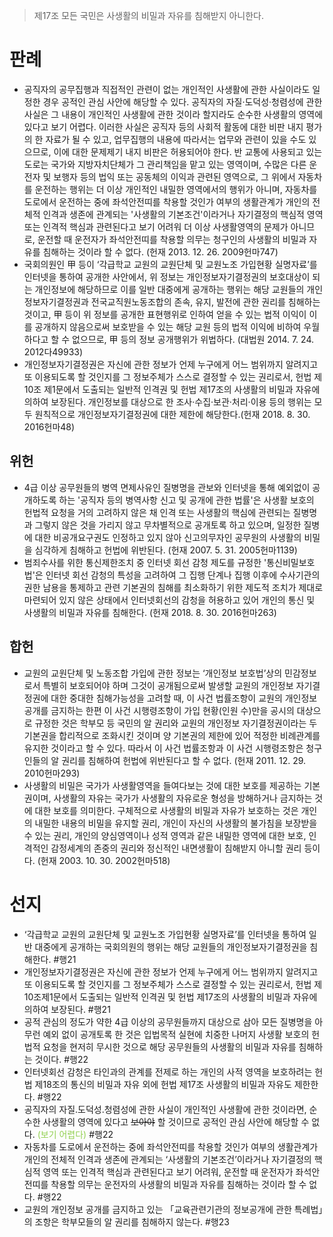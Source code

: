  >제17조
> 모든 국민은 사생활의 비밀과 자유를 침해받지 아니한다.
# 판례
- 공직자의 공무집행과 직접적인 관련이 없는 개인적인 사생활에 관한 사실이라도 일정한 경우 공적인 관심 사안에 해당할 수 있다. 공직자의 자질·도덕성·청렴성에 관한 사실은 그 내용이 개인적인 사생활에 관한 것이라 할지라도 순수한 사생활의 영역에 있다고 보기 어렵다. 이러한 사실은 공직자 등의 사회적 활동에 대한 비판 내지 평가의 한 자료가 될 수 있고, 업무집행의 내용에 따라서는 업무와 관련이 있을 수도 있으므로, 이에 대한 문제제기 내지 비판은 허용되어야 한다.
  반 교통에 사용되고 있는 도로는 국가와 지방자치단체가 그 관리책임을 맡고 있는 영역이며, 수많은 다른 운전자 및 보행자 등의 법익 또는 공동체의 이익과 관련된 영역으로, 그 위에서 자동차를 운전하는 행위는 더 이상 개인적인 내밀한 영역에서의 행위가 아니며, 자동차를 도로에서 운전하는 중에 좌석안전띠를 착용할 것인가 여부의 생활관계가 개인의 전체적 인격과 생존에 관계되는 '사생활의 기본조건'이라거나 자기결정의 핵심적 영역 또는 인격적 핵심과 관련된다고 보기 어려워 더 이상 사생활영역의 문제가 아니므로, 운전할 때 운전자가 좌석안전띠를 착용할 의무는 청구인의 사생활의 비밀과 자유를 침해하는 것이라 할 수 없다. (헌재 2013. 12. 26. 2009헌마747)
- 국회의원인 甲 등이 ‘각급학교 교원의 교원단체 및 교원노조 가입현황 실명자료’를 인터넷을 통하여 공개한 사안에서, 위 정보는 개인정보자기결정권의 보호대상이 되는 개인정보에 해당하므로 이를 일반 대중에게 공개하는 행위는 해당 교원들의 개인정보자기결정권과 전국교직원노동조합의 존속, 유지, 발전에 관한 권리를 침해하는 것이고, 甲 등이 위 정보를 공개한 표현행위로 인하여 얻을 수 있는 법적 이익이 이를 공개하지 않음으로써 보호받을 수 있는 해당 교원 등의 법적 이익에 비하여 우월하다고 할 수 없으므로, 甲 등의 정보 공개행위가 위법하다. (대법원 2014. 7. 24. 2012다49933)
- 개인정보자기결정권은 자신에 관한 정보가 언제 누구에게 어느 범위까지 알려지고 또 이용되도록 할 것인지를 그 정보주체가 스스로 결정할 수 있는 권리로서, 헌법 제10조 제1문에서 도출되는 일반적 인격권 및 헌법 제17조의 사생활의 비밀과 자유에 의하여 보장된다. 개인정보를 대상으로 한 조사·수집·보관·처리·이용 등의 행위는 모두 원칙적으로 개인정보자기결정권에 대한 제한에 해당한다.(헌재 2018. 8. 30. 2016헌마48)
## 위헌
- 4급 이상 공무원들의 병역 면제사유인 질병명을 관보와 인터넷을 통해 예외없이 공개하도록 하는 '공직자 등의 병역사항 신고 및 공개에 관한 법률'은 사생활 보호의 헌법적 요청을 거의 고려하지 않은 채 인격 또는 사생활의 핵심에 관련되는 질병명과 그렇지 않은 것을 가리지 않고 무차별적으로 공개토록 하고 있으며, 일정한 질병에 대한 비공개요구권도 인정하고 있지 않아 신고의무자인 공무원의 사생활의 비밀을 심각하게 침해하고 헌법에 위반된다. (헌재 2007. 5. 31. 2005헌마1139)
- 범죄수사를 위한 통신제한조치 중 인터넷 회선 감청 제도를 규정한 '통신비밀보호법'은 인터넷 회선 감청의 특성을 고려하여 그 집행 단계나 집행 이후에 수사기관의 권한 남용을 통제하고 관련 기본권의 침해를 최소화하기 위한 제도적 조치가 제대로 마련되어 있지 않은 상태에서 인터넷회선의 감청을 허용하고 있어 개인의 통신 및 사생활의 비밀과 자유를 침해한다. (헌재 2018. 8. 30. 2016헌마263)
## 합헌
- 교원의 교원단체 및 노동조합 가입에 관한 정보는 ‘개인정보 보호법’상의 민감정보로서 특별히 보호되어야 하며 그것이 공개됨으로써 발생할 교원의 개인정보 자기결정권에 대한 중대한 침해가능성을 고려할 때, 이 사건 법률조항이 교원의 개인정보 공개를 금지하는 한편 이 사건 시행령조항이 가입 현황(인원 수)만을 공시의 대상으로 규정한 것은 학부모 등 국민의 알 권리와 교원의 개인정보 자기결정권이라는 두 기본권을 합리적으로 조화시킨 것이며 양 기본권의 제한에 있어 적정한 비례관계를 유지한 것이라고 할 수 있다. 따라서 이 사건 법률조항과 이 사건 시행령조항은 청구인들의 알 권리를 침해하여 헌법에 위반된다고 할 수 없다. (헌재 2011. 12. 29. 2010헌마293)
- 사생활의 비밀은 국가가 사생활영역을 들여다보는 것에 대한 보호를 제공하는 기본권이며, 사생활의 자유는 국가가 사생활의 자유로운 형성을 방해하거나 금지하는 것에 대한 보호를 의미한다. 구체적으로 사생활의 비밀과 자유가 보호하는 것은 개인의 내밀한 내용의 비밀을 유지할 권리, 개인이 자신의 사생활의 불가침을 보장받을 수 있는 권리, 개인의 양심영역이나 성적 영역과 같은 내밀한 영역에 대한 보호, 인격적인 감정세계의 존중의 권리와 정신적인 내면생활이 침해받지 아니할 권리 등이다.  (헌재 2003. 10. 30. 2002헌마518)
# 선지
- ‘각급학교 교원의 교원단체 및 교원노조 가입현황 실명자료’를 인터넷을 통하여 일반 대중에게 공개하는 국회의원의 행위는 해당 교원들의 개인정보자기결정권을 침해한다. #행21
- 개인정보자기결정권은 자신에 관한 정보가 언제 누구에게 어느 범위까지 알려지고 또 이용되도록 할 것인지를 그 정보주체가 스스로 결정할 수 있는 권리로서, 헌법 제10조제1문에서 도출되는 일반적 인격권 및 헌법 제17조의 사생활의 비밀과 자유에 의하여 보장된다. #행21
- 공적 관심의 정도가 약한 4급 이상의 공무원들까지 대상으로 삼아 모든 질병명을 아무런 예외 없이 공개토록 한 것은 입법목적 실현에 치중한 나머지 사생활 보호의 헌법적 요청을 현저히 무시한 것으로 해당 공무원들의 사생활의 비밀과 자유를 침해하는 것이다. #행22
- 인터넷회선 감청은 타인과의 관계를 전제로 하는 개인의 사적 영역을 보호하려는 헌법 제18조의 통신의 비밀과 자유 외에 헌법 제17조 사생활의 비밀과 자유도 제한한다. #행22
- 공직자의 자질․도덕성․청렴성에 관한 사실이 개인적인 사생활에 관한 것이라면, 순수한 사생활의 영역에 있다고 ~~보아야~~ 할 것이므로 공적인 관심 사안에 해당할 수 없다. <font color="#92d050">(보기 어렵다)</font> #행22
- 자동차를 도로에서 운전하는 중에 좌석안전띠를 착용할 것인가 여부의 생활관계가 개인의 전체적 인격과 생존에 관계되는 ‘사생활의 기본조건’이라거나 자기결정의 핵심적 영역 또는 인격적 핵심과 관련된다고 보기 어려워, 운전할 때 운전자가 좌석안전띠를 착용할 의무는 운전자의 사생활의 비밀과 자유를 침해하는 것이라 할 수 없다. #행22
- 교원의 개인정보 공개를 금지하고 있는 「교육관련기관의 정보공개에 관한 특례법」의 조항은 학부모들의 알 권리를 침해하지 않는다. #행23

